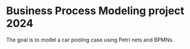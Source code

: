 # Business Process Modeling project 2024
The goal is to model a car pooling case using Petri nets and BPMNs.
